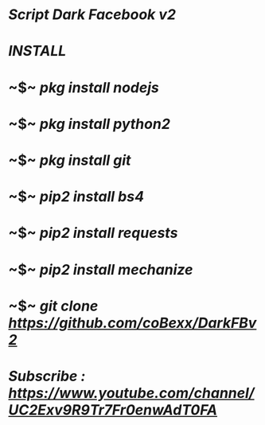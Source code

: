 # _Script Dark Facebook v2_
#
# *INSTALL*
# ~$~ _pkg install nodejs_
# ~$~ _pkg install python2_
# ~$~ _pkg install git_
# ~$~ _pip2 install bs4_
# ~$~ _pip2 install requests_
# ~$~ _pip2 install mechanize_
# ~$~ _git clone https://github.com/coBexx/DarkFBv2_
#
# _Subscribe : https://www.youtube.com/channel/UC2Exv9R9Tr7Fr0enwAdT0FA_
